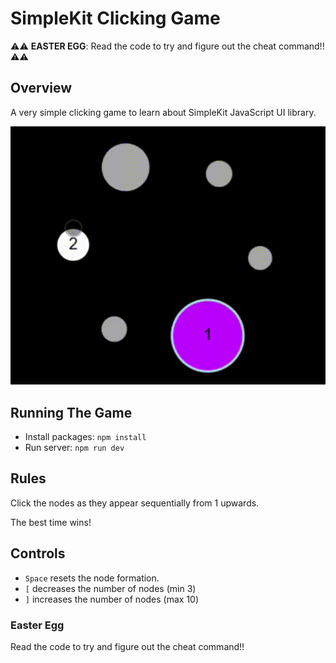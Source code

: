 # SimpleKit Clicking Game

⚠️⚠️ **EASTER EGG**: Read the code to try and figure out the cheat command!! ⚠️⚠️


## Overview
A very simple clicking game to learn about SimpleKit JavaScript UI library.

![Game Demo](demo.gif)

## Running The Game
- Install packages: `npm install`
- Run server: `npm run dev`

## Rules

Click the nodes as they appear sequentially from 1 upwards.

The best time wins!

## Controls
- `Space` resets the node formation.
- `[` decreases the number of nodes (min 3)
- `]` increases the number of nodes (max 10)

### Easter Egg
Read the code to try and figure out the cheat command!!
